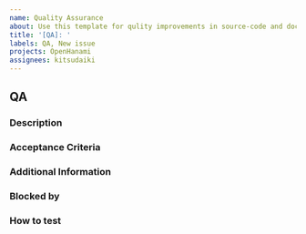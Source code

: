 ```yaml
---
name: Quality Assurance
about: Use this template for qulity improvements in source-code and documentation and minor fixes like typos, missing comments and so on, or other improvements, which doesn't affect the program itself.
title: '[QA]: '
labels: QA, New issue
projects: OpenHanami
assignees: kitsudaiki
---
```


## QA

### Description

<!-- A concise description of what has to be changed. -->

### Acceptance Criteria

<!--
List of criteria, which have to be fulfilled in order to complete the ticket

Example: 
1. Fixed styling in documentation in chapter ...
2. Fixed typo in class ...
3. Added missing comments in file ...
-->

### Additional Information

<!-- If available add link, hints, related issues or other useful information, which help to handle the ticket here. -->

### Blocked by

<!-- List if issues, which have to be resolved before this one here can be started. -->

### How to test

<!-- Instructions, what have to be done to test the new feature/update. -->
